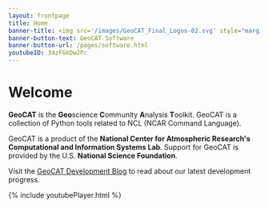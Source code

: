 ```yaml
---
layout: frontpage
title: Home
banner-title: <img src='/images/GeoCAT_Final_Logos-02.svg' style="margin:-10% 0px -7% 0px;" width=500 />
banner-button-text: GeoCAT Software
banner-button-url: /pages/software.html
youtubeID: 34zFGkDwJPc
---
```


# Welcome

**GeoCAT** is the **Geo**science **C**ommunity **A**nalysis **T**oolkit. GeoCAT is a collection of 
Python tools related to NCL (NCAR Command Language).

GeoCAT is a product of the **National Center for Atmospheric Research's Computational and 
Information Systems Lab**. Support for GeoCAT is provided by the U.S. **National Science Foundation**.

Visit the [GeoCAT Development Blog](blog) to read about our latest development progress.

{% include youtubePlayer.html %}
